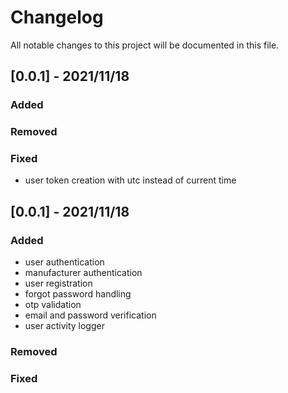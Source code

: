 # Changelog

All notable changes to this project will be documented in this file.

## [0.0.1] - 2021/11/18

### Added 

### Removed

### Fixed
- user token creation with utc instead of current time

## [0.0.1] - 2021/11/18

### Added 
- user authentication
- manufacturer authentication
- user registration
- forgot password handling
- otp validation
- email and password verification
- user activity logger

### Removed

### Fixed
